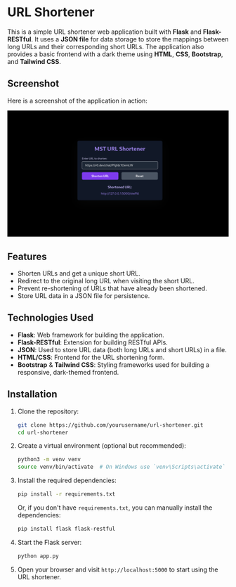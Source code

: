 # URL Shortener

This is a simple URL shortener web application built with **Flask** and **Flask-RESTful**. It uses a **JSON file** for data storage to store the mappings between long URLs and their corresponding short URLs. The application also provides a basic frontend with a dark theme using **HTML**, **CSS**, **Bootstrap**, and **Tailwind CSS**.

## Screenshot

Here is a screenshot of the application in action:

![URL Shortener Screenshot](static/ss.png)

## Features

- Shorten URLs and get a unique short URL.
- Redirect to the original long URL when visiting the short URL.
- Prevent re-shortening of URLs that have already been shortened.
- Store URL data in a JSON file for persistence.

## Technologies Used

- **Flask**: Web framework for building the application.
- **Flask-RESTful**: Extension for building RESTful APIs.
- **JSON**: Used to store URL data (both long URLs and short URLs) in a file.
- **HTML/CSS**: Frontend for the URL shortening form.
- **Bootstrap** & **Tailwind CSS**: Styling frameworks used for building a responsive, dark-themed frontend.

## Installation

1. Clone the repository:

    ```bash
    git clone https://github.com/yourusername/url-shortener.git
    cd url-shortener
    ```

2. Create a virtual environment (optional but recommended):

    ```bash
    python3 -m venv venv
    source venv/bin/activate  # On Windows use `venv\Scripts\activate`
    ```

3. Install the required dependencies:

    ```bash
    pip install -r requirements.txt
    ```

    Or, if you don't have `requirements.txt`, you can manually install the dependencies:

    ```bash
    pip install flask flask-restful
    ```

4. Start the Flask server:

    ```bash
    python app.py
    ```

5. Open your browser and visit `http://localhost:5000` to start using the URL shortener.

